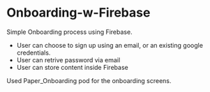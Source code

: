 # Onboarding-w-Firebase

Simple Onboarding process using Firebase. 
- User can choose to sign up using an email, or an existing google credentials. 
- User can retrive password via email
- User can store content inside Firebase

Used Paper_Onboarding pod for the onboarding screens. 

